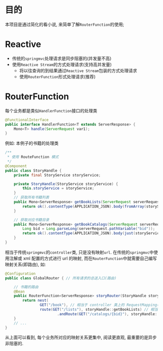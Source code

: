 # 目的
本项目是通过简化的看小说, 来简单了解`RouterFunction`的使用;
# Reactive
+ 传统的`springmvc`处理请求是同步阻塞的(并发量不高)
+ 使用`Reactive Stream`的方式处理请求(支持高并发量)
    + 将以往查询的到结果通过`Reactive Stream`包装的方式处理请求
    + 使用`RouterFunction`形式处理请求(推荐)
    
# RouterFunction
每个业务都是类似`HandlerFunction`接口的处理类
```java
@FunctionalInterface
public interface HandlerFunction<T extends ServerResponse> {
    Mono<T> handle(ServerRequest var1);
}
```
例如: 本例子的书籍的处理类
```java
/**
 * 使用 RouteFunction 模式
 */
@Component
public class StoryHandle {
    private final StoryService storyService;

    private StoryHandle(StoryService storyService) {
        this.storyService = storyService;
    }
    // 获取所有书籍列表
    public Mono<ServerResponse> getBookLists(ServerRequest serverRequest) {
        return ok().contentType(APPLICATION_JSON).body(fromArray(storyService.getBookList()), EntityBean.class);
    }

    // 获取对应书籍目录
    public Mono<ServerResponse> getBookCatalogs(ServerRequest serverRequest) {
        Long bid = Long.parseLong(serverRequest.pathVariable("bid"));
        return ok().contentType(APPLICATION_JSON).body(just(storyService.getBookCatalog(bid)), EntityBean.class).switchIfEmpty(notFound().build());
    }
}
```
相当于传统`springmvc`的`controller`类, 只是没有映射`url`.
在传统的`springmvc`中使用注解或 xml 配置的方式进行 url 的映射, 而在`RouterFunction`中就需要自己编写映射关系(即路由), 如:
```java
@Configuration
public class GlobalRouter { // 所有请求的总送入口(路由)

    // 书籍的路由
    @Bean
    public RouterFunction<ServerResponse> storyRouter(StoryHandle storyHandle) {
        return nest(
                GET("/book"), // 相当于 controller 类上的 RequestMapping("/book") 注解
                route(GET("/lists"), storyHandle::getBookLists) // 相当于 controller 类里面的 RequestMapping 注解
                        .andRoute(GET("/catalogs/{bid}"), storyHandle::getBookCatalogs));
    }
    // ...
}
```
从上面可以看到, 每个业务所对应的映射关系更集中, 阅读更直观, 最重要的是异步非阻塞的. 





